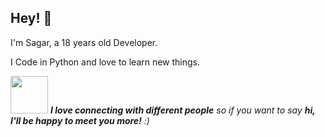 ## Hey! 👋
I'm Sagar, a 18 years old Developer.


I Code in Python and love to learn new things.


<img src="https://media.giphy.com/media/LnQjpWaON8nhr21vNW/giphy.gif" width="60"> <em>
<b>I love connecting with different people</b> so if you want to say <b>hi, I'll be happy to meet you more!</b> :)</em>
